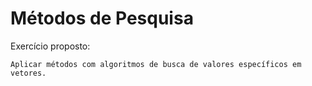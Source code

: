 # Métodos de Pesquisa

Exercício proposto:

    Aplicar métodos com algoritmos de busca de valores específicos em vetores.